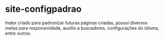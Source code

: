 # site-configpadrao

Index criado para padronizar futuras páginas criadas, possui diversos metas para responsividade, auxílio a buscadores, configurações do idioma, entre outros.
